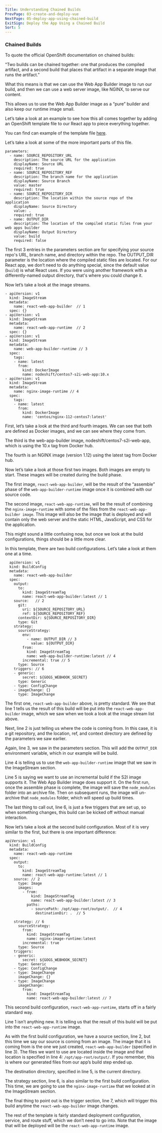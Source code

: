 ```yaml
---
Title: Understanding Chained Builds
PrevPage: 03-create-and-deploy-vue
NextPage: 05-deploy-app-using-chained-build
ExitSign: Deploy the App Using a Chained Build
Sort: 5
---
```

### Chained Builds

To quote the official OpenShift documentation on chained builds:

“Two builds can be chained together: one that produces the compiled artifact, and a second build that places that artifact in a separate image that runs the artifact.”

What this means is that we can use the Web App Builder image to run our build, and then we can use a web server image, like NGINX, to serve our content.

This allows us to use the Web App Builder image as a “pure” builder and also keep our runtime image small.

Let’s take a look at an example to see how this all comes together by adding an OpenShift template file to our React app to piece everything together.

You can find can example of the template file [here](https://github.com/jankleinert/react-web-app/blob/master/.openshiftio/application.yaml).

Let’s take a look at some of the more important parts of this file.

```
parameters:
  - name: SOURCE_REPOSITORY_URL
    description: The source URL for the application
    displayName: Source URL
    required: true
  - name: SOURCE_REPOSITORY_REF
    description: The branch name for the application
    displayName: Source Branch
    value: master
    required: true
  - name: SOURCE_REPOSITORY_DIR
    description: The location within the source repo of the application
    displayName: Source Directory
    value: .
    required: true
  - name: OUTPUT_DIR
    description: The location of the compiled static files from your web apps builder
    displayName: Output Directory
    value: build
    required: false
```

The first 3 entries in the parameters section are for specifying your source repo's URL, branch name, and directory within the repo. The OUTPUT_DIR parameter is the location where the compiled static files are located. For our React app, we don’t need to do anything special, since the default value (`build`) is what React uses. If you were using another framework with a differently-named output directory, that's where you could change it.

Now let’s take a look at the image streams.

```
- apiVersion: v1
  kind: ImageStream
  metadata:
    name: react-web-app-builder  // 1 
  spec: {}
- apiVersion: v1
  kind: ImageStream
  metadata:
    name: react-web-app-runtime  // 2 
  spec: {}
- apiVersion: v1
  kind: ImageStream
  metadata:
    name: web-app-builder-runtime // 3
  spec:
    tags:
    - name: latest
      from:
        kind: DockerImage
        name: nodeshift/centos7-s2i-web-app:10.x
- apiVersion: v1
  kind: ImageStream
  metadata:
    name: nginx-image-runtime // 4
  spec:
    tags:
    - name: latest
      from:
        kind: DockerImage
        name: 'centos/nginx-112-centos7:latest'
```

First, let’s take a look at the third and fourth images. We can see that both are defined as Docker images, and we can see where they come from.

The third is the web-app-builder image, nodeshift/centos7-s2i-web-app, which is using the 10.x tag from Docker hub.

The fourth is an NGINX image (version 1.12) using the latest tag from Docker hub.

Now let’s take a look at those first two images. Both images are empty to start. These images will be created during the build phase.

The first image, `react-web-app-builder`, will be the result of the “assemble” phase of the `web-app-builder-runtime` image once it is combined with our source code. 

The second image, `react-web-app-runtime`, will be the result of combining the `nginx-image-runtime` with some of the files from the `react-web-app-builder image`. This image will also be the image that is deployed and will contain only the web server and the static HTML, JavaScript, and CSS for the application.

This might sound a little confusing now, but once we look at the build configurations, things should be a little more clear.

In this template, there are two build configurations. Let’s take a look at them one at a time.

```
  apiVersion: v1
  kind: BuildConfig
  metadata:
    name: react-web-app-builder
  spec:
    output:
      to:
        kind: ImageStreamTag
        name: react-web-app-builder:latest // 1
    source:   // 2 
      git:
        uri: ${SOURCE_REPOSITORY_URL}
        ref: ${SOURCE_REPOSITORY_REF}
      contextDir: ${SOURCE_REPOSITORY_DIR}
      type: Git
    strategy:
      sourceStrategy:
        env:
          - name: OUTPUT_DIR // 3 
            value: ${OUTPUT_DIR}
        from:
          kind: ImageStreamTag
          name: web-app-builder-runtime:latest // 4
        incremental: true // 5
      type: Source
    triggers: // 6
    - generic:
        secret: ${GOGS_WEBHOOK_SECRET}
      type: Generic
    - type: ConfigChange
    - imageChange: {}
      type: ImageChange
```

The first one, `react-web-app-builder` above, is pretty standard. We see that line 1 tells us the result of this build will be put into the `react-web-app-builder` image, which we saw when we took a look at the image stream list above.

Next, line 2 is just telling us where the code is coming from. In this case, it is a git repository, and the location, ref, and context directory are defined by the parameters we saw earlier.

Again, line 3, we saw in the parameters section. This will add the `OUTPUT_DIR` environment variable, which in our example will be build.

Line 4 is telling us to use the `web-app-builder-runtime` image that we saw in the ImageStream section.

Line 5 is saying we want to use an incremental build if the S2I image supports it. The Web App Builder image does support it. On the first run, once the assemble phase is complete, the image will save the `node_modules` folder into an archive file. Then on subsequent runs, the image will un-archive that `node_modules` folder, which will speed up build times.

The last thing to call out, line 6, is just a few triggers that are set up, so when something changes, this build can be kicked off without manual interaction.

 Now let’s take a look at the second build configuration. Most of it is very similar to the first, but there is one important difference:

```
apiVersion: v1
  kind: BuildConfig
  metadata:
    name: react-web-app-runtime
  spec:
    output:
      to:
        kind: ImageStreamTag
        name: react-web-app-runtime:latest // 1
    source: // 2
      type: Image
      images:                              
        - from:
            kind: ImageStreamTag
            name: react-web-app-builder:latest // 3
          paths:
            - sourcePath: /opt/app-root/output/.  // 4
              destinationDir: .  // 5
             
    strategy: // 6
      sourceStrategy:
        from:
          kind: ImageStreamTag
          name: nginx-image-runtime:latest
        incremental: true
      type: Source
    triggers:
    - generic:
        secret: ${GOGS_WEBHOOK_SECRET}
      type: Generic
    - type: ConfigChange
    - type: ImageChange
      imageChange: {}
    - type: ImageChange
      imageChange:
        from:
          kind: ImageStreamTag
          name: react-web-app-builder:latest // 7
```

This second build configuration, `react-web-app-runtime`, starts off in a fairly standard way.

Line 1 isn’t anything new. It is telling us that the result of this build will be put into the `react-web-app-runtime` image.

As with the first build configuration, we have a source section, line 2, but this time we say our source is coming from an image. The image that it is coming from is the one we just created, `react-web-app-builder` (specified in line 3). The files we want to use are located inside the image and that location is specified in line 4: `/opt/app-root/output/`. If you remember, this is where our generated files from our app’s build step ended up.

The destination directory, specified in line 5, is the current directory.

The strategy section, line 6, is also similar to the first build configuration. This time, we are going to use the `nginx-image-runtime` that we looked at in the ImageStream section.

The final thing to point out is the trigger section, line 7, which will trigger this build anytime the `react-web-app-builder` image changes.

The rest of the template is fairly standard deployment configuration, service, and route stuff, which we don’t need to go into. Note that the image that will be deployed will be the `react-web-app-runtime` image.